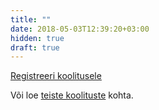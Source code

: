 ```yaml
---
title: ""
date: 2018-05-03T12:39:20+03:00
hidden: true
draft: true
---
```


<a href="/koolitus/registreeri" class="button">Registreeri koolitusele</a>

Või loe [teiste koolituste](/koolitused) kohta.
